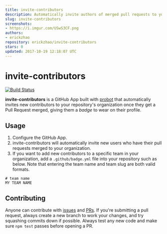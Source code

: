 ```yaml
---
title: invite-contributors
description: Automatically invite authors of merged pull requests to your organization
slug: invite-contributors
screenshots:
- https://i.imgur.com/USwS3CF.png
authors:
- erickzhao
repository: erickzhao/invite-contributors
stars: 0
updated: 2017-10-19 12:18:07 UTC
---
```


# invite-contributors

[![Build Status](https://travis-ci.org/erickzhao/badge.svg?branch=master)](https://travis-ci.org/erickzhao/badge)

**invite-contributors** is a GitHub App built with [probot](https://github.com/probot/probot) that automatically invites new contributors to your repository's organization once they get a Pull Request merged, giving them a *badge* to wear on their profile.

## Usage

1. Configure the GitHub App.
2. invite-contributors will automatically invite new users who have their pull requests merged to your organization.
3. If you want to add new contributors to a specific team in your organization, add a `.github/badge.yml` file into your repository such as below. Note that entering the team name and team slug are both valid formats.
```
# team name
MY TEAM NAME
```

## Contributing

Anyone can contribute with [issues](https://github.com/erickzhao/invite-contributors/issues) and [PRs](https://github.com/erickzhao/invite-contributors/pulls). If you're submitting a pull request, always create a new branch to work your changes, and try squashing commits down if possible. Always test any new code and make sure `npm test` passes before opening a PR.
